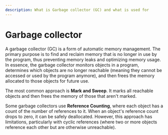 ```yaml
---
description: What is Garbage collector (GC) and what is used for
---
```


# Garbage collector

A garbage collector (GC) is a form of automatic memory management. The primary
purpose is to find and reclaim memory that is no longer in use by the program,
thus preventing memory leaks and optimizing memory usage. In essence, the
garbage collector monitors objects in a program, determines which objects are no
longer reachable (meaning they cannot be accessed or used by the program
anymore), and then frees the memory allocated to those objects for future use.

The most common approach is **Mark and Sweep**. It marks all reachable objects
and then frees the memory of those that aren't marked.

Some garbage collectors use **Reference Counting**, where each object has a
count of the number of references to it. When an object's reference count drops
to zero, it can be safely deallocated. However, this approach has limitations,
particularly with cyclic references (where two or more objects reference each
other but are otherwise unreachable).
